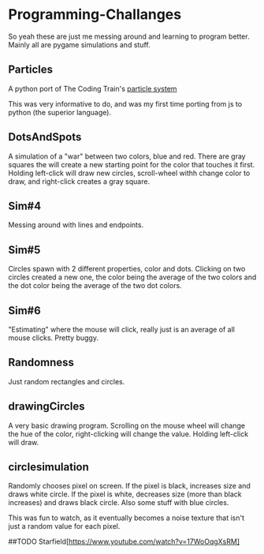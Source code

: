 # Programming-Challanges
So yeah these are just me messing around and learning to program better. Mainly all are pygame simulations and stuff.

## Particles
A python port of The Coding Train's [particle system](https://www.youtube.com/watch?v=UcdigVaIYAk)

This was very informative to do, and was my first time porting from js to python (the superior language).

## DotsAndSpots
A simulation of a "war" between two colors, blue and red. There are gray squares the will create a new starting point for the color that touches it first. Holding left-click will draw new circles, scroll-wheel withh change color to draw, and right-click creates a gray square.

## Sim#4
Messing around with lines and endpoints.

## Sim#5
Circles spawn with 2 different properties, color and dots. Clicking on two circles created a new one, the color being the average of the two colors and the dot color being the average of the two dot colors.

## Sim#6
"Estimating" where the mouse will click, really just is an average of all mouse clicks. Pretty buggy.

## Randomness
Just random rectangles and circles.

## drawingCircles
A very basic drawing program. Scrolling on the mouse wheel will change the hue of the color, right-clicking will change the value. Holding left-click will draw.

## circlesimulation
Randomly chooses pixel on screen. If the pixel is black, increases size and draws white circle. If the pixel is white, decreases size (more than black increases) and draws black circle. Also some stuff with blue circles.

This was fun to watch, as it eventually becomes a noise texture that isn't just a random value for each pixel.

##TODO
Starfield[https://www.youtube.com/watch?v=17WoOqgXsRM]
